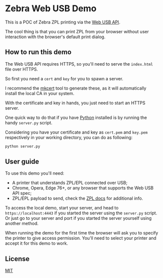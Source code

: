 # Zebra Web USB Demo

This is a POC of Zebra ZPL printing via the [Web USB API](https://wicg.github.io/webusb/).

The cool thing is that you can print ZPL from your browser without user interaction with the browser's
default print dialog.

## How to run this demo

The Web USB API requires HTTPS, so you'll need to serve the `index.html` file over HTTPS.

So first you need a `cert` and `key` for you to spawn a server.

I recommend the [mkcert](https://github.com/FiloSottile/mkcert) tool to generate these, as it will automatically install the local CA in your system.

With the certificate and key in hands, you just need to start an HTTPS server.

One quick way to do that if you have [Python](https://www.python.org/) installed is by running the handy `server.py` script.

Considering you have your certificate and key as `cert.pem` and `key.pem` respectively in your working directory,
you can do as following:

```bash
python server.py
```

## User guide

To use this demo you'll need:

- A printer that understands ZPL/EPL connected over USB;
- Chrome, Opera, Edge 76+, or any browser that supports the Web USB API spec;
- ZPL/EPL payload to send, check the [ZPL docs](https://www.zebra.com/content/dam/zebra/manuals/printers/common/programming/zpl-zbi2-pm-en.pdf) for additional info.

To access the local demo, start your server, and head to `https://localhost:4443` if you started the server using the `server.py` script. Or just go to your server and port if you started the server yourself using another method.

When running the demo for the first time the browser will ask you to specify the printer to give
access permission. You'll need to select your printer and accept it for this demo to work.

## License

[MIT](LICENSE)
